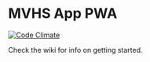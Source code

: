 # MVHS App PWA

[![Code Climate](https://codeclimate.com/github/codeclimate/codeclimate/badges/gpa.svg)](https://codeclimate.com/github/codeclimate/codeclimate)

Check the wiki for info on getting started.
